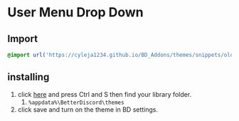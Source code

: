 # User Menu Drop Down
## Import

```css
@import url('https://cyleja1234.github.io/BD_Addons/themes/snippets/old-UserMenu/old-UserMenu.style.css');
```

## installing
1. click [here](https://cyleja1234.github.io/BD_Addons/themes/snippets/old-UserMenu/old-UserMenu.style.css) and press Ctrl and S then find your library folder. 
    1.  `%appdata%\BetterDiscord\themes`
2. click save and turn on the theme in BD settings.
